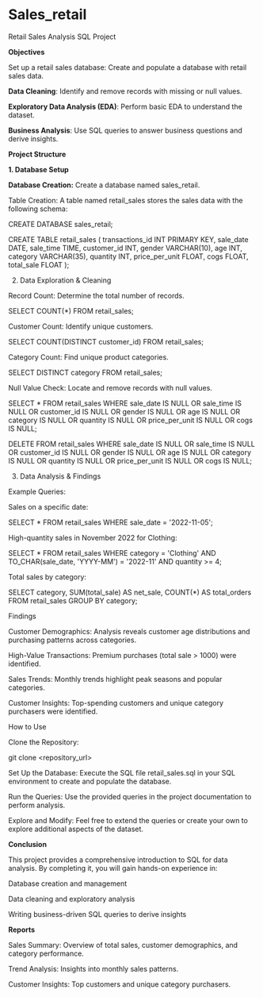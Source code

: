 # Sales_retail
Retail Sales Analysis SQL Project

**Objectives**

Set up a retail sales database: Create and populate a database with retail sales data.

**Data Cleaning**: Identify and remove records with missing or null values.

**Exploratory Data Analysis (EDA)**: Perform basic EDA to understand the dataset.

**Business Analysis**: Use SQL queries to answer business questions and derive insights.

**Project Structure**

**1. Database Setup**

**Database Creation:** Create a database named sales_retail.

Table Creation: A table named retail_sales stores the sales data with the following schema:

CREATE DATABASE sales_retail;

CREATE TABLE retail_sales
(
    transactions_id INT PRIMARY KEY,
    sale_date DATE,
    sale_time TIME,
    customer_id INT,
    gender VARCHAR(10),
    age INT,
    category VARCHAR(35),
    quantity INT,
    price_per_unit FLOAT,
    cogs FLOAT,
    total_sale FLOAT
);

2. Data Exploration & Cleaning

Record Count: Determine the total number of records.

SELECT COUNT(*) FROM retail_sales;

Customer Count: Identify unique customers.

SELECT COUNT(DISTINCT customer_id) FROM retail_sales;

Category Count: Find unique product categories.

SELECT DISTINCT category FROM retail_sales;

Null Value Check: Locate and remove records with null values.

SELECT * FROM retail_sales
WHERE
    sale_date IS NULL OR sale_time IS NULL OR customer_id IS NULL OR
    gender IS NULL OR age IS NULL OR category IS NULL OR
    quantity IS NULL OR price_per_unit IS NULL OR cogs IS NULL;

DELETE FROM retail_sales
WHERE
    sale_date IS NULL OR sale_time IS NULL OR customer_id IS NULL OR
    gender IS NULL OR age IS NULL OR category IS NULL OR
    quantity IS NULL OR price_per_unit IS NULL OR cogs IS NULL;

3. Data Analysis & Findings

Example Queries:

Sales on a specific date:

SELECT *
FROM retail_sales
WHERE sale_date = '2022-11-05';

High-quantity sales in November 2022 for Clothing:

SELECT *
FROM retail_sales
WHERE category = 'Clothing'
  AND TO_CHAR(sale_date, 'YYYY-MM') = '2022-11'
  AND quantity >= 4;

Total sales by category:

SELECT category, SUM(total_sale) AS net_sale, COUNT(*) AS total_orders
FROM retail_sales
GROUP BY category;

Findings

Customer Demographics: Analysis reveals customer age distributions and purchasing patterns across categories.

High-Value Transactions: Premium purchases (total sale > 1000) were identified.

Sales Trends: Monthly trends highlight peak seasons and popular categories.

Customer Insights: Top-spending customers and unique category purchasers were identified.

How to Use

Clone the Repository:

git clone <repository_url>

Set Up the Database:
Execute the SQL file retail_sales.sql in your SQL environment to create and populate the database.

Run the Queries:
Use the provided queries in the project documentation to perform analysis.

Explore and Modify:
Feel free to extend the queries or create your own to explore additional aspects of the dataset.

**Conclusion**

This project provides a comprehensive introduction to SQL for data analysis. By completing it, you will gain hands-on experience in:

Database creation and management

Data cleaning and exploratory analysis

Writing business-driven SQL queries to derive insights

**Reports**

Sales Summary: Overview of total sales, customer demographics, and category performance.

Trend Analysis: Insights into monthly sales patterns.

Customer Insights: Top customers and unique category purchasers.
